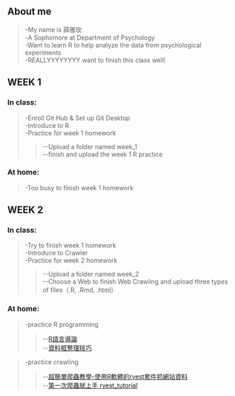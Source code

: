 ## About me
>-My name is 薛雅玫
><br>-A Sophomore at Department of Psychology
><br>-Want to learn R to help analyze the data from psychological experiments
><br>-REALLYYYYYYYY want to finish this class well!


## WEEK 1

###  In class: 
>-Enroll Git Hub & Set up Git Desktop
><br>-Introduce to R
><br>-Practice for week 1 homework
>>--Upload a folder named week_1
>><br>--finish and upload the week 1 R practice

### At home:
>-Too busy to finish week 1 homework


## WEEK 2

### In class:
>-Try to finish week 1 homework
><br>-Introduce to Crawler
><br>-Practice for week 2 homework
>>--Upload a folder named week_2
>><br>--Choose a Web to finish Web Crawling and upload three types of files（.R, .Rmd, .html）

### At home:
>-practice R programming
>>--[R語言導論](https://goo.gl/nmBF4t)
>><br>--[資料框整理技巧](https://goo.gl/Qrc77S)

>-practice crawling
>>--[超簡單爬蟲教學-使用R軟體的rvest套件抓網站資料](http://brucehau.blogspot.tw/2016/09/rrvest.html)
>><br>--[第一次爬蟲就上手 rvest_tutorial](https://rpubs.com/SatoshiLiang/159348)


